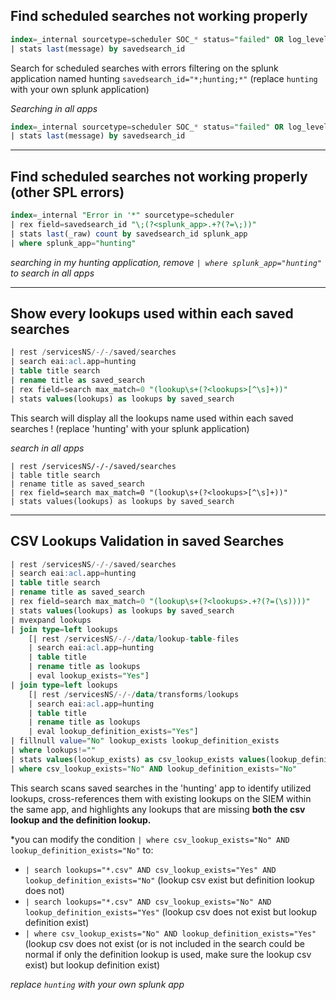 ## Find scheduled searches not working properly

```sql
index=_internal sourcetype=scheduler SOC_* status="failed" OR log_level=ERROR  savedsearch_id="*;hunting;*"
| stats last(message) by savedsearch_id
```

Search for scheduled searches with errors filtering on the splunk application named hunting `savedsearch_id="*;hunting;*"` (replace `hunting` with your own splunk application)

*Searching in all apps*
```sql
index=_internal sourcetype=scheduler SOC_* status="failed" OR log_level=ERROR
| stats last(message) by savedsearch_id
```

---

## Find scheduled searches not working properly (other SPL errors)

```sql
index=_internal "Error in '*" sourcetype=scheduler
| rex field=savedsearch_id "\;(?<splunk_app>.+?(?=\;))"
| stats last(_raw) count by savedsearch_id splunk_app
| where splunk_app="hunting"
```
*searching in my hunting application, remove `| where splunk_app="hunting"` to search in all apps*

---

## Show every lookups used within each saved searches

```sql
| rest /servicesNS/-/-/saved/searches
| search eai:acl.app=hunting
| table title search
| rename title as saved_search
| rex field=search max_match=0 "(lookup\s+(?<lookups>[^\s]+))"
| stats values(lookups) as lookups by saved_search
```
This search will display all the lookups name used within each saved searches ! (replace 'hunting' with your splunk application) 

*search in all apps*
```
| rest /servicesNS/-/-/saved/searches
| table title search
| rename title as saved_search
| rex field=search max_match=0 "(lookup\s+(?<lookups>[^\s]+))"
| stats values(lookups) as lookups by saved_search
```

---

## CSV Lookups Validation in saved Searches
 
```sql
| rest /servicesNS/-/-/saved/searches
| search eai:acl.app=hunting
| table title search
| rename title as saved_search
| rex field=search max_match=0 "(lookup\s+(?<lookups>.+?(?=(\s))))"
| stats values(lookups) as lookups by saved_search
| mvexpand lookups
| join type=left lookups 
    [| rest /servicesNS/-/-/data/lookup-table-files
    | search eai:acl.app=hunting
    | table title
    | rename title as lookups
    | eval lookup_exists="Yes"]
| join type=left lookups 
    [| rest /servicesNS/-/-/data/transforms/lookups 
    | search eai:acl.app=hunting
    | table title 
    | rename title as lookups 
    | eval lookup_definition_exists="Yes"]
| fillnull value="No" lookup_exists lookup_definition_exists
| where lookups!=""
| stats values(lookup_exists) as csv_lookup_exists values(lookup_definition_exists) as lookup_definition_exists by saved_search, lookups
| where csv_lookup_exists="No" AND lookup_definition_exists="No"
```
This search scans saved searches in the 'hunting' app to identify utilized lookups, cross-references them with existing lookups on the SIEM within the same app, and highlights any lookups that are missing **both the csv lookup and the definition lookup.**

*you can modify the condition `| where csv_lookup_exists="No" AND lookup_definition_exists="No"` to:
- `| search lookups="*.csv" AND csv_lookup_exists="Yes" AND lookup_definition_exists="No"` (lookup csv exist but definition lookup does not)
- `| search lookups="*.csv" AND csv_lookup_exists="No" AND lookup_definition_exists="Yes"` (lookup csv does not exist but lookup definition exist)
- `| where csv_lookup_exists="No" AND lookup_definition_exists="Yes"` (lookup csv does not exist (or is not included in the search could be normal if only the definition lookup is used, make sure the lookup csv exist) but lookup definition exist)


*replace `hunting` with your own splunk app*










